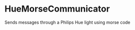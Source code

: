 HueMorseCommunicator
====================

Sends messages through a Philips Hue light using morse code
